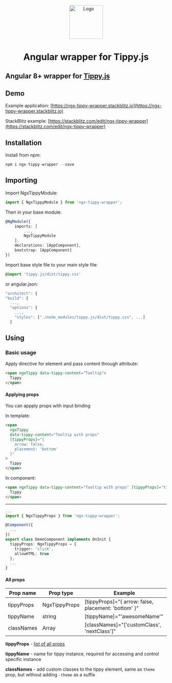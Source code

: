 <div align="center">
  <img src="https://github.com/atomiks/tippy.js-react/raw/master/logo.png" alt="Logo" height="105">
</div>

<div align="center">
  <h1>Angular wrapper for Tippy.js</h1>
</div>

## Angular 8+ wrapper for [Tippy.js](https://github.com/atomiks/tippyjs/)

## Demo

Example application: [https://ngx-tippy-wrapper.stackblitz.io](https://ngx-tippy-wrapper.stackblitz.io)

StackBlitz example: [https://stackblitz.com/edit/ngx-tippy-wrapper](https://stackblitz.com/edit/ngx-tippy-wrapper)

## Installation

Install from npm:

```js
npm i ngx-tippy-wrapper --save
```

## Importing

Import NgxTippyModule:

```ts
import { NgxTippyModule } from 'ngx-tippy-wrapper';
```

Then in your base module:

```ts
@NgModule({
    imports: [
        ...,
        NgxTippyModule
    ],
    declarations: [AppComponent],
    bootstrap: [AppComponent]
})
```

Import base style file to your main style file:

```ts
@import 'tippy.js/dist/tippy.css'
```

or angular.json:

```ts
"architect": {
"build": {
  ...,
  "options": {
    ...,
    "styles": ["./node_modules/tippy.js/dist/tippy.css", ...]
  }
```

## Using

### Basic usage

Apply directive for element and pass content through attribute:

```html
<span ngxTippy data-tippy-content="Tooltip">
  Tippy
</span>
```

#### Applying props

You can appply props with input binding

In template:

```html
<span
  ngxTippy
  data-tippy-content="Tooltip with props"
  [tippyProps]="{
    arrow: false,
    placement: 'bottom'
  }"
>
  Tippy
</span>
```

In component:

```html
<span ngxTippy data-tippy-content="Tooltip with props" [tippyProps]="tippyProps">
  Tippy
</span>
```

---

```ts
...
import { NgxTippyProps } from 'ngx-tippy-wrapper';

@Component({
  ...
})
export class DemoComponent implements OnInit {
  tippyProps: NgxTippyProps = {
    trigger: 'click',
    allowHTML: true
  };
  ...
}
```

#### All props

| Prop name  | Prop type     | Example                                              |
| ---------- | ------------- | ---------------------------------------------------- |
| tippyProps | NgxTippyProps | [tippyProps]="{ arrow: false, placement: 'bottom' }" |
| tippyName  | string        | [tippyName]="'awesomeName'"                          |
| classNames | Array<string> | [classNames]="['customClass', 'nextClass']"          |

**tippyProps** - [list of all props](https://atomiks.github.io/tippyjs/all-props/)

**tippyName** - name for tippy instance, required for accessing and control specific instance

**classNames** - add custom classes to the tippy element, same as `theme` prop, but without adding `-theme` as a suffix
